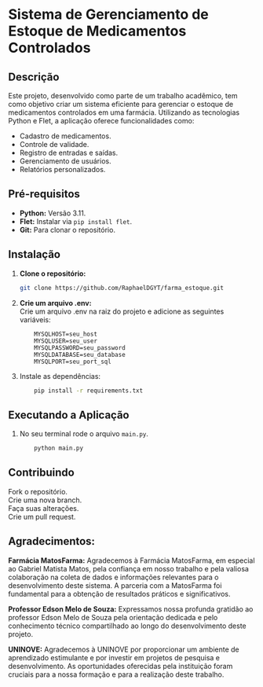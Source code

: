 # Sistema de Gerenciamento de Estoque de Medicamentos Controlados

## Descrição
Este projeto, desenvolvido como parte de um trabalho acadêmico, tem como objetivo criar um sistema eficiente para gerenciar o estoque de medicamentos controlados em uma farmácia. Utilizando as tecnologias Python e Flet, a aplicação oferece funcionalidades como:

* Cadastro de medicamentos.
* Controle de validade.
* Registro de entradas e saídas.
* Gerenciamento de usuários.
* Relatórios personalizados.

## Pré-requisitos
* **Python:** Versão 3.11.
* **Flet:** Instalar via `pip install flet`.
* **Git:** Para clonar o repositório.

## Instalação
1. **Clone o repositório:**
   ```Bash
   git clone https://github.com/RaphaelDGYT/farma_estoque.git

2. **Crie um arquivo .env:** <br>
    Crie um arquivo .env na raiz do projeto e adicione as seguintes variáveis:
    ```env
        MYSQLHOST=seu_host
        MYSQLUSER=seu_user
        MYSQLPASSWORD=seu_password
        MYSQLDATABASE=seu_database
        MYSQLPORT=seu_port_sql

3. Instale as dependências:
    ```Bash
        pip install -r requirements.txt

## Executando a Aplicação
1. No seu terminal rode o arquivo `main.py`.
    ```Bash
        python main.py
    
## Contribuindo
Fork o repositório.<br>
Crie uma nova branch.<br>
Faça suas alterações.<br>
Crie um pull request.<br>


## Agradecimentos:
**Farmácia MatosFarma:** Agradecemos à Farmácia MatosFarma, em especial ao Gabriel Matista Matos, pela confiança em nosso trabalho e pela valiosa colaboração na coleta de dados e informações relevantes para o desenvolvimento deste sistema. A parceria com a MatosFarma foi fundamental para a obtenção de resultados práticos e significativos.<br>

**Professor Edson Melo de Souza:** Expressamos nossa profunda gratidão ao professor Edson Melo de Souza pela orientação dedicada e pelo conhecimento técnico compartilhado ao longo do desenvolvimento deste projeto.<br>

**UNINOVE:** Agradecemos à UNINOVE por proporcionar um ambiente de aprendizado estimulante e por investir em projetos de pesquisa e desenvolvimento. As oportunidades oferecidas pela instituição foram cruciais para a nossa formação e para a realização deste trabalho.